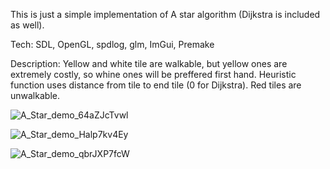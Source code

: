 This is just a simple implementation of A star algorithm (Dijkstra is included as well).

Tech: SDL, OpenGL, spdlog, glm, ImGui, Premake

Description: Yellow and white tile are walkable, but yellow ones are extremely costly, so whine ones will be preffered first hand. Heuristic function uses distance from tile to end tile (0 for Dijkstra). Red tiles are unwalkable.

![A_Star_demo_64aZJcTvwl](https://github.com/user-attachments/assets/253fe43e-2efb-4632-8ed4-24efdd8ac0d4)


![A_Star_demo_Halp7kv4Ey](https://github.com/user-attachments/assets/958c58be-c2a2-4149-9d24-2f2598a24213)


![A_Star_demo_qbrJXP7fcW](https://github.com/user-attachments/assets/405604b4-85e4-450c-abda-a47373242cd3)
